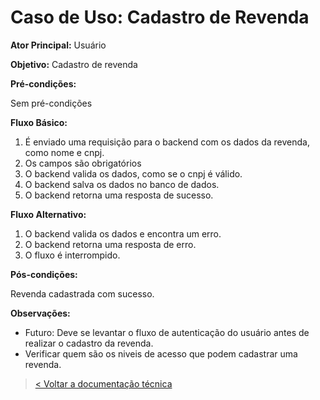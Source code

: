 # Caso de Uso: Cadastro de Revenda

**Ator Principal:** Usuário

**Objetivo:** Cadastro de revenda

**Pré-condições:**

Sem pré-condições

**Fluxo Básico:**

1. É enviado uma requisição para o backend com os dados da revenda, como nome e cnpj.
2. Os campos são obrigatórios
3. O backend valida os dados, como se o cnpj é válido.
4. O backend salva os dados no banco de dados.
5. O backend retorna uma resposta de sucesso.

**Fluxo Alternativo:**

1. O backend valida os dados e encontra um erro.
2. O backend retorna uma resposta de erro.
3. O fluxo é interrompido.

**Pós-condições:**

Revenda cadastrada com sucesso.

**Observações:**

* Futuro: Deve se levantar o fluxo de autenticação do usuário antes de realizar o cadastro da revenda.
* Verificar quem são os niveis de acesso que podem cadastrar uma revenda.

> [< Voltar a documentação técnica](../technical-documentation.md)
